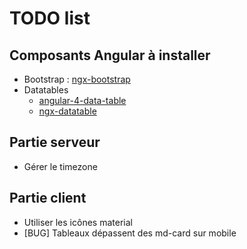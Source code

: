 # TODO list

## Composants Angular à installer

* Bootstrap : [ngx-bootstrap](https://github.com/valor-software/ngx-bootstrap)
* Datatables
	* [angular-4-data-table](https://github.com/MIt9/angular-4-data-table)
	* [ngx-datatable](https://swimlane.gitbooks.io/ngx-datatable/content/)


## Partie serveur

* Gérer le timezone

## Partie client

* Utiliser les icônes material
* [BUG] Tableaux dépassent des md-card sur mobile